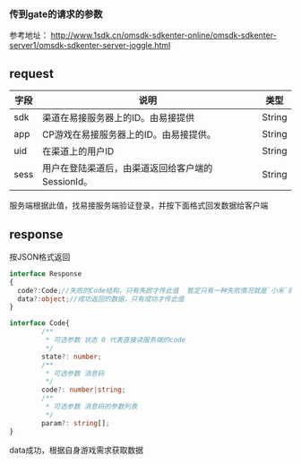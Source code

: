 ### 传到gate的请求的参数
参考地址： http://www.1sdk.cn/omsdk-sdkenter-online/omsdk-sdkenter-server1/omsdk-sdkenter-server-joggle.html
## request
|字段 | 说明 | 类型 |
|---|---|---|
|sdk| 渠道在易接服务器上的ID。由易接提供 | String |
|app| CP游戏在易接服务器上的ID。由易接提供。 | String |
|uid| 在渠道上的用户ID | String |
|sess|用户在登陆渠道后，由渠道返回给客户端的SessionId。| String |

服务端根据此值，找易接服务端验证登录，并按下面格式回发数据给客户端  

## response  
按JSON格式返回  
```typescript
interface Response
{
  code?:Code;//失败的Code结构，只有失败才传此值  暂定只有一种失败情况就是`小米`的验证不通过
  data?:object;//成功返回的数据，只有成功才传此值
}

interface Code{
        /**
         * 可选参数 状态 0 代表直接读服务端的code
         */
        state?: number;
        /**
         * 可选参数 消息码
         */
        code?: number|string;
        /**
         * 可选参数 消息码的参数列表
         */
        param?: string[];
}
```
data成功，根据自身游戏需求获取数据  